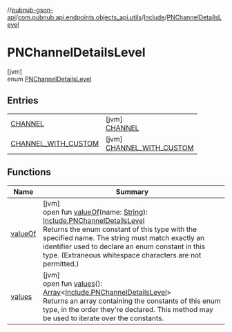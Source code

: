 //[pubnub-gson-api](../../../../index.md)/[com.pubnub.api.endpoints.objects_api.utils](../../index.md)/[Include](../index.md)/[PNChannelDetailsLevel](index.md)

# PNChannelDetailsLevel

[jvm]\
enum [PNChannelDetailsLevel](index.md)

## Entries

| | |
|---|---|
| [CHANNEL](-c-h-a-n-n-e-l/index.md) | [jvm]<br>[CHANNEL](-c-h-a-n-n-e-l/index.md) |
| [CHANNEL_WITH_CUSTOM](-c-h-a-n-n-e-l_-w-i-t-h_-c-u-s-t-o-m/index.md) | [jvm]<br>[CHANNEL_WITH_CUSTOM](-c-h-a-n-n-e-l_-w-i-t-h_-c-u-s-t-o-m/index.md) |

## Functions

| Name | Summary |
|---|---|
| [valueOf](value-of.md) | [jvm]<br>open fun [valueOf](value-of.md)(name: [String](https://docs.oracle.com/javase/8/docs/api/java/lang/String.html)): [Include.PNChannelDetailsLevel](index.md)<br>Returns the enum constant of this type with the specified name. The string must match exactly an identifier used to declare an enum constant in this type. (Extraneous whitespace characters are not permitted.) |
| [values](values.md) | [jvm]<br>open fun [values](values.md)(): [Array](https://kotlinlang.org/api/latest/jvm/stdlib/kotlin/-array/index.html)&lt;[Include.PNChannelDetailsLevel](index.md)&gt;<br>Returns an array containing the constants of this enum type, in the order they're declared. This method may be used to iterate over the constants. |
